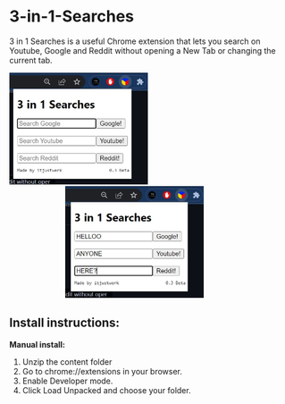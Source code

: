# 3-in-1-Searches
3 in 1 Searches is a useful Chrome extension that lets you search on Youtube, Google and Reddit without opening a New Tab or changing the current tab.

<p float="left">
<img src="3in1ss1.jpg" height='200'>
<img src="3in1ss2.jpg" height='200' style="margin-left:100px">
</p>

## Install instructions:
  **Manual install:**
  1. Unzip the content folder
  2. Go to chrome://extensions in your browser.
  3. Enable Developer mode.
  4. Click Load Unpacked and choose your folder.

